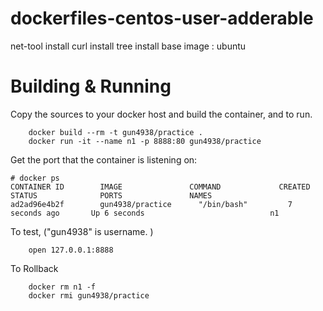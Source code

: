 # dockerfiles-centos-user-adderable
net-tool install
curl install
tree install
base image : ubuntu

# Building & Running

Copy the sources to your docker host and build the container, and to run.
```
	docker build --rm -t gun4938/practice .
	docker run -it --name n1 -p 8888:80 gun4938/practice
```
Get the port that the container is listening on:

```
# docker ps
CONTAINER ID        IMAGE               COMMAND             CREATED             STATUS              PORTS               NAMES
ad2ad96e4b2f        gun4938/practice      "/bin/bash"         7 seconds ago       Up 6 seconds                            n1
```

To test, ("gun4938" is username. )
```
	open 127.0.0.1:8888
```
To Rollback
```
    docker rm n1 -f
    docker rmi gun4938/practice
```
